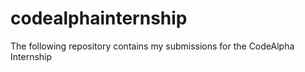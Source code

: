 # codealphainternship
The following repository contains my submissions for the CodeAlpha Internship
